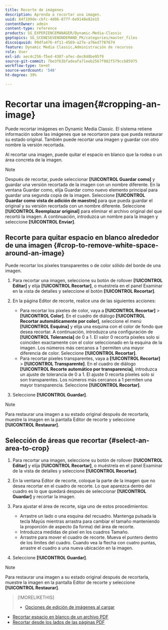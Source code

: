 ```yaml
---
title: Recorte de imágenes
description: Aprenda a recortar una imagen.
uuid: 84f199de-cbfc-4d06-877f-6e9148e82e15
contentOwner: admin
content-type: reference
products: SG_EXPERIENCEMANAGER/Dynamic-Media-Classic
geptopics: SG_SCENESEVENONDEMAND_PK/categories/master_files
discoiquuid: 99dfa476-4f11-4569-a27e-a76ed7787674
feature: Dynamic Media Classic,Administración de recursos
role: User
exl-id: aec4c256-f5ed-4307-afec-dec848be95f9
source-git-commit: 7be3f63bfadeafa71eeb2567f982f579ccb85975
workflow-type: tm+mt
source-wordcount: '548'
ht-degree: 39%

---
```


# Recortar una imagen{#cropping-an-image}

Puede recortar imágenes en Dynamic Media Classic. El sistema retiene información sobre las imágenes que se recortaron para que pueda restaurar su estado original. También puede recortar una imagen y guardar con otro nombre la versión recortada.

Al recortar una imagen, puede quitar el espacio en blanco que la rodea o un área concreta de la imagen.

>[!NOTE]
>
>Después de recortar, puede seleccionar **[!UICONTROL Guardar como]** y guardar una versión recortada de la imagen con un nombre diferente. En la ventana Guardar como, elija Guardar como nuevo elemento principal para guardar una segunda copia de la imagen. Seleccione **[!UICONTROL Guardar como vista de adición de maestro]** para que pueda guardar el original y su versión recortada con un nombre diferente. Seleccione **[!UICONTROL Reemplazar original]** para eliminar el archivo original del que recortó la imagen. A continuación, introduzca un nombre para la imagen y seleccione **[!UICONTROL Enviar]**.

## Recorte para quitar espacio en blanco alrededor de una imagen {#crop-to-remove-white-space-around-an-image}

Puede recortar los píxeles transparentes o de color sólido del borde de una imagen.

1. Para recortar una imagen, seleccione su botón de rollover **[!UICONTROL Editar]** y elija **[!UICONTROL Recortar]**, o muéstrela en el panel Examinar en la vista de detalles y seleccione el botón **[!UICONTROL Recortar]**.
1. En la página Editor de recorte, realice una de las siguientes acciones:

   * Para recortar los píxeles de color, vaya a **[!UICONTROL Recortar]** > **[!UICONTROL Color]**. En el cuadro de diálogo **[!UICONTROL Recortar automáticamente por color]**, seleccione el menú **[!UICONTROL Esquina]** y elija una esquina con el color de fondo que desea recortar. A continuación, introduzca una configuración de **[!UICONTROL Tolerancia]** de 0 a 1. El valor 0 recorta píxeles solo si coinciden exactamente con el color seleccionado en la esquina de la imagen. Los números más cercanos a 1 permiten una mayor diferencia de color. Seleccione **[!UICONTROL Recortar]**.
   * Para recortar píxeles transparentes, vaya a **[!UICONTROL Recortar]** > **[!UICONTROL Transparente]**. En el cuadro de diálogo **[!UICONTROL Recorte automático por transparencia]**, introduzca un ajuste de tolerancia de 0 a 1. El ajuste 0 recorta píxeles solo si son transparentes. Los números más cercanos a 1 permiten una mayor transparencia. Seleccione **[!UICONTROL Recortar]**.

1. Seleccione **[!UICONTROL Guardar]**.

>[!NOTE]
>
>Para restaurar una imagen a su estado original después de recortarla, muestre la imagen en la pantalla Editor de recorte y seleccione **[!UICONTROL Restaurar]**.

## Selección de áreas que recortar {#select-an-area-to-crop}

1. Para recortar una imagen, seleccione su botón de rollover **[!UICONTROL Editar]** y elija **[!UICONTROL Recortar]**, o muéstrela en el panel Examinar de la vista de detalles y seleccione **[!UICONTROL Recortar]**.

1. En la ventana Editor de recorte, coloque la parte de la imagen que no desea recortar en el cuadro de recorte. Lo que aparezca dentro del cuadro es lo que quedará después de seleccionar **[!UICONTROL Guardar]** y recortar la imagen.
1. Para ajustar el área de recorte, siga uno de estos procedimientos:

   * Arrastre un lado o una esquina del recuadro. Mantenga pulsada la tecla Mayús mientras arrastra para cambiar el tamaño manteniendo la proporción de aspecto (la forma) del área de recorte.
   * Introduzca medidas de píxel en los cuadros Tamaño.
   * Arrastre para mover el cuadro de recorte. Mueva el puntero dentro de los límites del cuadro. Cuando vea la flecha con cuatro puntas, arrastre el cuadro a una nueva ubicación en la imagen.

1. Seleccione **[!UICONTROL Guardar]**.

>[!NOTE]
>
>Para restaurar una imagen a su estado original después de recortarla, muestre la imagen en la pantalla Editor de recorte y seleccione **[!UICONTROL Restaurar]**.

>[!MORELIKETHIS]
>
>* [Opciones de edición de imágenes al cargar](image-editing-options-upload.md#image-editing-options-at-upload)
* [Recortar espacio en blanco de un archivo PDF](pdfs.md#cropping_white_space_from_a_pdf_file)
* [Recortar desde los lados de las páginas PDF](pdfs.md#cropping_from_the_sides_of_pdf_pages)

